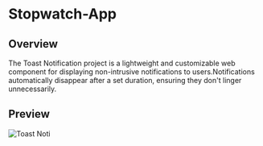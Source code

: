 # Stopwatch-App

## Overview
The Toast Notification project is a lightweight and customizable web component for displaying non-intrusive notifications to users.Notifications automatically disappear after a set duration, ensuring they don't linger unnecessarily.


## Preview
![Toast Noti](https://github.com/nguyetha79/Javascript-Projects/blob/main/toast-notification/toast-noti.gif)


